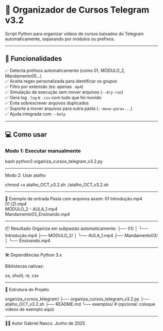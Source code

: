 # 📁 Organizador de Cursos Telegram v3.2

Script Python para organizar vídeos de cursos baixados do Telegram automaticamente, separando por módulos ou prefixos.

---

## 🚀 Funcionalidades

✅ Detecta prefixos automaticamente (como 01, MÓDULO_2, Mandamento05...)  
✅ Aceita regex personalizada para identificar os grupos  
✅ Filtro por extensão (ex: apenas `.mp4`)  
✅ Simulação de execução sem mover arquivos (`--dry-run`)  
✅ Gera log `.log` e `.csv` com tudo que foi movido  
✅ Evita sobrescrever arquivos duplicados  
✅ Suporte a mover arquivos para outra pasta (`--move-para=...`)  
✅ Ajuda integrada com `--help`

---

## 💻 Como usar

### Modo 1: Executar manualmente
bash
python3 organiza_cursos_telegram_v3.2.py

---

Modo 2: Usar atalho

chmod +x atalho_OCT_v3.2.sh
./atalho_OCT_v3.2.sh

---

🧪 Exemplo de entrada
Pasta com arquivos assim:
01 Introdução.mp4  
01 (2).mp4  
MÓDULO_2 - AULA_1.mp4  
Mandamento03_Ensinando.mp4

---

📦 Resultado
Organiza em subpastas automaticamente:
├── 01/
│   └── Introdução.mp4
├── MÓDULO_2/
│   └── AULA_1.mp4
├── Mandamento03/
│   └── Ensinando.mp4

----

🛠 Dependências
Python 3.x

Bibliotecas nativas:

os, shutil, re, csv

---

📁 Estrutura do Projeto

organiza_cursos_telegram/
├── organiza_cursos_telegram_v3.2.py
├── atalho_OCT_v3.2.sh
├── README.md
└── exemplos/        # (opcional: coloque vídeos de exemplo aqui)

----


👨‍💻 Autor
Gabriel Nasco.
Junho de 2025
